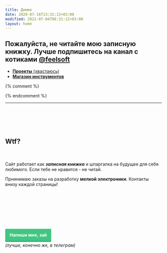 ```yaml
---
title: Домик
date: 2020-07-16T13:31:13+03:00
modified: 2022-07-04T08:31:12+03:00
layout: home
---
```


## Пожалуйста, не читайте мою записную книжку. Лучше подпишитесь на канал с котиками [@feelsoft](tg://resolve?domain=feelsoft)
- [**Проекты** (хвастаюсь)](./projects/)
- [**Магазин инструментов**](./shop/index.md)

{% comment %}
<!--
<p style="text-align:center;"><img src="/assets/arrow-home.png" alt=""></p>
<h2 style="text-align:center;">Для начала выбери раздел :+1:</h2>

<br>

<style>
.drid {
	overflow: hidden; 
	flex-wrap: wrap;
	}
.grid ul {  
	//display: table;
	//flex-wrap: wrap;
	display: flex;
	flex-flow: row wrap;
	padding: 0;
	}
.grid li {
	text-align:center;
	float: left;
	box-sizing: border-box;
	width: calc(50% - 8px);
	padding: 7px 10px;
	background: #eee;
	margin: 4px; 
	list-style-type: none;
	min-height: 50px;
	//height: 5em;
	padding-left: 15px;
	padding-right: 15px;
	border-radius: 10px;
	}
</style>

<div class="grid" markdown="1">
- первый **элемент**
- второй
- третий

</div>
-->
{% endcomment %}

---

<br><br><br><br>

## **Wtf?**
<br><br>
Сайт работает как ***записная книжка*** и шпаргалка на будущее для себя любимого. Если тебе не нравится - не читай.

Прнинимаю заказы на разработку **мелкой электроники**. Контакты внизу каждой страницы!

<br><br><br><br><br><br>

<p style="text-align: center;"><style>
a.button7 {
  font-weight: 700;
  color: white;
  text-decoration: none;
  padding: .8em 1em calc(.8em + 3px);
  border-radius: 3px;
  background: rgb(64,199,129);
  box-shadow: 0 -3px rgb(53,167,110) inset;
  transition: 0.2s;
  line-height: 3.5;
} 
a.button7:hover { background: rgb(53, 167, 110); }
a.button7:active {
  background: rgb(33,147,90);
  box-shadow: 0 3px rgb(33,147,90) inset;
}
</style>

<a href="/about.html#обратная-связь" class="button7">Напиши мне, зай</a><br>
_(лучше, конечно же, в телеграм)_
</p>

<br><br><br><br><br><br>

